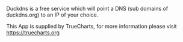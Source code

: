 Duckdns is a free service which will point a DNS (sub domains of duckdns.org) to an IP of your choice.

This App is supplied by TrueCharts, for more information please visit https://truecharts.org
